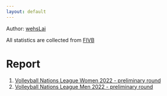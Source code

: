 ```yaml
---
layout: default
---
```

Author: [wehsLai](https://github.com/wehsLai)

All statistics are collected from [FIVB](https://www.fivb.com/)

# Report
1. [Volleyball Nations League Women 2022 - preliminary round](stats/wvnl2022.html)
2. [Volleyball Nations League Men 2022 - preliminary round](stats/mvnl2022.html)

